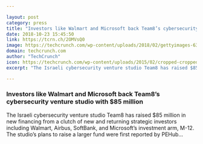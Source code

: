 ```yaml
---

layout: post
category: press
title: "Investors like Walmart and Microsoft back Team8’s cybersecurity venture studio with $85 million"
date: 2018-10-23 15:45:50
link: https://tcrn.ch/2OMVsQ0
image: https://techcrunch.com/wp-content/uploads/2018/02/gettyimages-633708551.jpg?w=485
domain: techcrunch.com
author: "TechCrunch"
icon: https://techcrunch.com/wp-content/uploads/2015/02/cropped-cropped-favicon-gradient.png?w=180
excerpt: "The Israeli cybersecurity venture studio Team8 has raised $85 million in new financing from a clutch of new and returning strategic investors including Walmart, Airbus, SoftBank, and Microsoft’s investment arm, M-12. The studio’s plans to raise a larger fund were first reported by PEHub…"

---
```


### Investors like Walmart and Microsoft back Team8’s cybersecurity venture studio with $85 million

The Israeli cybersecurity venture studio Team8 has raised $85 million in new financing from a clutch of new and returning strategic investors including Walmart, Airbus, SoftBank, and Microsoft’s investment arm, M-12. The studio’s plans to raise a larger fund were first reported by PEHub…
